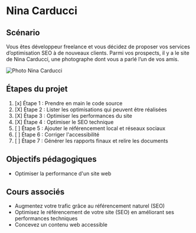 
# Nina Carducci


## Scénario

Vous êtes développeur freelance et vous décidez de proposer vos services d’optimisation SEO à de nouveaux clients. Parmi vos prospects, il y a le site de Nina Carducci, une photographe dont vous a parlé l’un de vos amis.

![Photo Nina Carducci](https://marioncorvez.github.io/nina-carducci/assets/images/nina.webp)


## Étapes du projet

1. [x] Étape 1 : Prendre en main le code source
2. [X] Étape 2 : Lister les optimisations qui peuvent être réalisées
3. [X] Étape 3 : Optimiser les performances du site
4. [X] Étape 4 : Optimiser le SEO technique
5. [ ] Étape 5 : Ajouter le référencement local et réseaux sociaux
6. [ ] Étape 6 : Corriger l'accessibilité
7. [ ] Étape 7 : Générer les rapports finaux et relire les documents


## Objectifs pédagogiques

- Optimiser la performance d'un site web


## Cours associés

- Augmentez votre trafic grâce au référencement naturel (SEO)
- Optimisez le référencement de votre site (SEO) en améliorant ses performances techniques
- Concevez un contenu web accessible